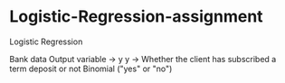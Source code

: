 # Logistic-Regression-assignment
Logistic Regression

Bank data
Output variable -> y
y -> Whether the client has subscribed a term deposit or not 
Binomial ("yes" or "no")



